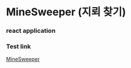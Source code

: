 # MineSweeper (지뢰 찾기)

### react application

### Test link
[MineSweeper](https://seodevv.github.io/MineSweeper/)
